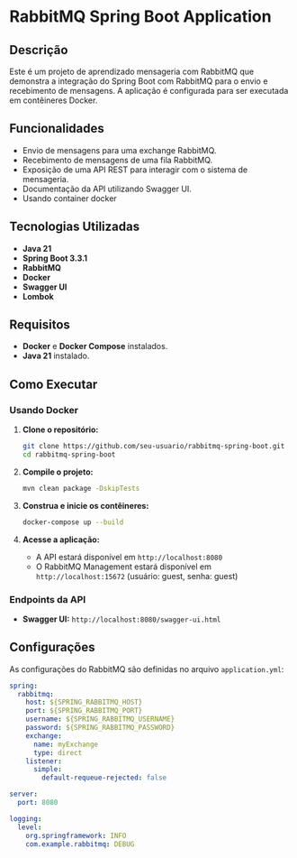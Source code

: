 # RabbitMQ Spring Boot Application

## Descrição

Este é um projeto de aprendizado mensageria com RabbitMQ que demonstra a integração do Spring Boot com RabbitMQ para o envio e recebimento de mensagens. A aplicação é configurada para ser executada em contêineres Docker.

## Funcionalidades

- Envio de mensagens para uma exchange RabbitMQ.
- Recebimento de mensagens de uma fila RabbitMQ.
- Exposição de uma API REST para interagir com o sistema de mensageria.
- Documentação da API utilizando Swagger UI.
- Usando container docker

## Tecnologias Utilizadas

- **Java 21**
- **Spring Boot 3.3.1**
- **RabbitMQ**
- **Docker**
- **Swagger UI**
- **Lombok**

## Requisitos

- **Docker** e **Docker Compose** instalados.
- **Java 21** instalado.

## Como Executar

### Usando Docker

1. **Clone o repositório:**

    ```bash
    git clone https://github.com/seu-usuario/rabbitmq-spring-boot.git
    cd rabbitmq-spring-boot
    ```

2. **Compile o projeto:**

    ```bash
    mvn clean package -DskipTests
    ```

3. **Construa e inicie os contêineres:**

    ```bash
    docker-compose up --build
    ```

4. **Acesse a aplicação:**

    - A API estará disponível em `http://localhost:8080`
    - O RabbitMQ Management estará disponível em `http://localhost:15672` (usuário: guest, senha: guest)

### Endpoints da API

- **Swagger UI:** `http://localhost:8080/swagger-ui.html`

## Configurações

As configurações do RabbitMQ são definidas no arquivo `application.yml`:

```yaml
spring:
  rabbitmq:
    host: ${SPRING_RABBITMQ_HOST}
    port: ${SPRING_RABBITMQ_PORT}
    username: ${SPRING_RABBITMQ_USERNAME}
    password: ${SPRING_RABBITMQ_PASSWORD}
    exchange:
      name: myExchange
      type: direct
    listener:
      simple:
        default-requeue-rejected: false

server:
  port: 8080

logging:
  level:
    org.springframework: INFO
    com.example.rabbitmq: DEBUG

